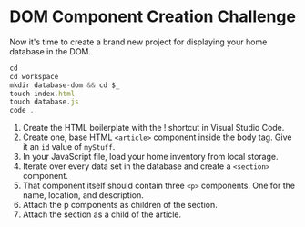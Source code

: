 # DOM Component Creation Challenge
Now it's time to create a brand new project for displaying your home database in the DOM.
```js
cd
cd workspace
mkdir database-dom && cd $_
touch index.html
touch database.js
code .
```
1. Create the HTML boilerplate with the ! shortcut in Visual Studio Code.
1. Create one, base HTML ```<article>``` component inside the body tag. Give it an ```id``` value of ```myStuff```.
1. In your JavaScript file, load your home inventory from local storage.
1. Iterate over every data set in the database and create a ```<section>``` component.
1. That component itself should contain three ```<p>``` components. One for the name, location, and description.
1. Attach the p components as children of the section.
1. Attach the section as a child of the article.